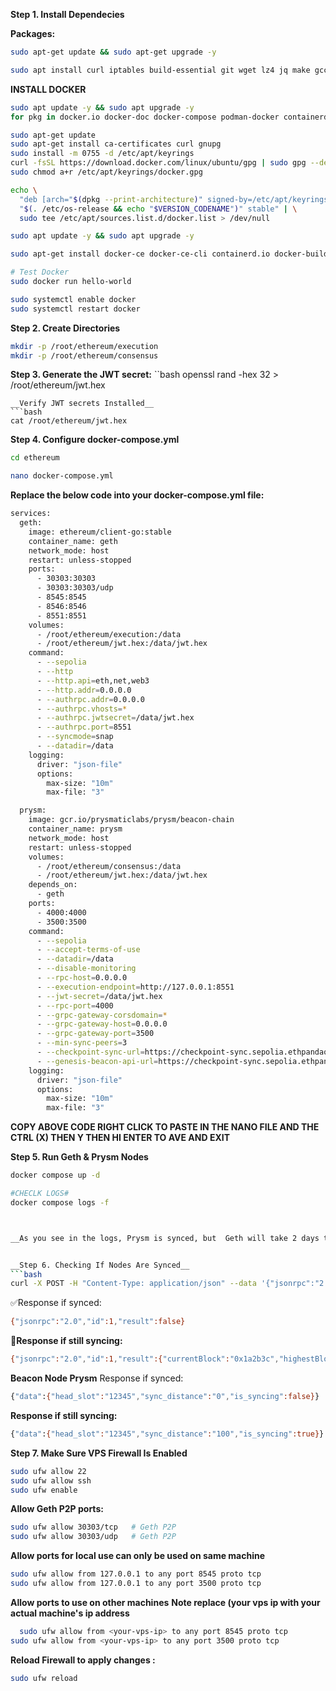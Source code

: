 __Step 1. Install Dependecies__

 **Packages:**
```bash 
sudo apt-get update && sudo apt-get upgrade -y
```
   
```bash
sudo apt install curl iptables build-essential git wget lz4 jq make gcc nano automake autoconf tmux htop nvme-cli libgbm1 pkg-config libssl-dev libleveldb-dev tar clang bsdmainutils ncdu unzip libleveldb-dev  -y
```
__INSTALL DOCKER__
```bash
sudo apt update -y && sudo apt upgrade -y
for pkg in docker.io docker-doc docker-compose podman-docker containerd runc; do sudo apt-get remove $pkg; done

sudo apt-get update
sudo apt-get install ca-certificates curl gnupg
sudo install -m 0755 -d /etc/apt/keyrings
curl -fsSL https://download.docker.com/linux/ubuntu/gpg | sudo gpg --dearmor -o /etc/apt/keyrings/docker.gpg
sudo chmod a+r /etc/apt/keyrings/docker.gpg

echo \
  "deb [arch="$(dpkg --print-architecture)" signed-by=/etc/apt/keyrings/docker.gpg] https://download.docker.com/linux/ubuntu \
  "$(. /etc/os-release && echo "$VERSION_CODENAME")" stable" | \
  sudo tee /etc/apt/sources.list.d/docker.list > /dev/null

sudo apt update -y && sudo apt upgrade -y

sudo apt-get install docker-ce docker-ce-cli containerd.io docker-buildx-plugin docker-compose-plugin

# Test Docker
sudo docker run hello-world

sudo systemctl enable docker
sudo systemctl restart docker
```
__Step 2. Create Directories__
```bash
mkdir -p /root/ethereum/execution
mkdir -p /root/ethereum/consensus
```

__Step 3. Generate the JWT secret:__
``bash
openssl rand -hex 32 > /root/ethereum/jwt.hex
```
__Verify JWT secrets Installed__
```bash
cat /root/ethereum/jwt.hex
```

__Step 4. Configure docker-compose.yml__

```bash
cd ethereum
```
```bash
nano docker-compose.yml
```

__Replace the below  code into your docker-compose.yml file:__
```bash
services:
  geth:
    image: ethereum/client-go:stable
    container_name: geth
    network_mode: host
    restart: unless-stopped
    ports:
      - 30303:30303
      - 30303:30303/udp
      - 8545:8545
      - 8546:8546
      - 8551:8551
    volumes:
      - /root/ethereum/execution:/data
      - /root/ethereum/jwt.hex:/data/jwt.hex
    command:
      - --sepolia
      - --http
      - --http.api=eth,net,web3
      - --http.addr=0.0.0.0
      - --authrpc.addr=0.0.0.0
      - --authrpc.vhosts=*
      - --authrpc.jwtsecret=/data/jwt.hex
      - --authrpc.port=8551
      - --syncmode=snap
      - --datadir=/data
    logging:
      driver: "json-file"
      options:
        max-size: "10m"
        max-file: "3"

  prysm:
    image: gcr.io/prysmaticlabs/prysm/beacon-chain
    container_name: prysm
    network_mode: host
    restart: unless-stopped
    volumes:
      - /root/ethereum/consensus:/data
      - /root/ethereum/jwt.hex:/data/jwt.hex
    depends_on:
      - geth
    ports:
      - 4000:4000
      - 3500:3500
    command:
      - --sepolia
      - --accept-terms-of-use
      - --datadir=/data
      - --disable-monitoring
      - --rpc-host=0.0.0.0
      - --execution-endpoint=http://127.0.0.1:8551
      - --jwt-secret=/data/jwt.hex
      - --rpc-port=4000
      - --grpc-gateway-corsdomain=*
      - --grpc-gateway-host=0.0.0.0
      - --grpc-gateway-port=3500
      - --min-sync-peers=3
      - --checkpoint-sync-url=https://checkpoint-sync.sepolia.ethpandaops.io
      - --genesis-beacon-api-url=https://checkpoint-sync.sepolia.ethpandaops.io
    logging:
      driver: "json-file"
      options:
        max-size: "10m"
        max-file: "3"
```
__COPY ABOVE CODE RIGHT CLICK TO PASTE IN THE NANO FILE  AND THE CTRL (X) THEN Y THEN HI ENTER TO AVE AND EXIT__

__Step 5. Run Geth & Prysm Nodes__
```bash
docker compose up -d
 ```
```bash
#CHECLK LOGS#
docker compose logs -f



__As you see in the logs, Prysm is synced, but  Geth will take 2 days to be sync depending on your vps or system specs__


__Step 6. Checking If Nodes Are Synced__
```bash
curl -X POST -H "Content-Type: application/json" --data '{"jsonrpc":"2.0","method":"eth_syncing","params":[],"id":1}' http://localhost:8545
 ```
✅Response if  synced:
```bash
{"jsonrpc":"2.0","id":1,"result":false}
```
__🚫Response if still syncing:__
```bash
{"jsonrpc":"2.0","id":1,"result":{"currentBlock":"0x1a2b3c","highestBlock":"0x1a2b4d","startingBlock":"0x0"}}
```

__Beacon Node Prysm__
Response if synced:
```bash
{"data":{"head_slot":"12345","sync_distance":"0","is_syncing":false}}
```
__Response if still syncing:__
```bash
{"data":{"head_slot":"12345","sync_distance":"100","is_syncing":true}}
```

__Step 7. Make Sure  VPS Firewall Is Enabled__

```bash
sudo ufw allow 22
sudo ufw allow ssh
sudo ufw enable
```
__Allow Geth P2P ports:__
```bash
sudo ufw allow 30303/tcp   # Geth P2P
sudo ufw allow 30303/udp   # Geth P2P
```
__Allow ports for local use can only be used on same machine__
```bash
sudo ufw allow from 127.0.0.1 to any port 8545 proto tcp
sudo ufw allow from 127.0.0.1 to any port 3500 proto tcp
```
__Allow ports to use on other machines__
  __Note replace (your vps ip with your actual machine's ip address__
```bash
  sudo ufw allow from <your-vps-ip> to any port 8545 proto tcp
sudo ufw allow from <your-vps-ip> to any port 3500 proto tcp
```
__Reload Firewall to apply changes :__

```bash
sudo ufw reload
```
